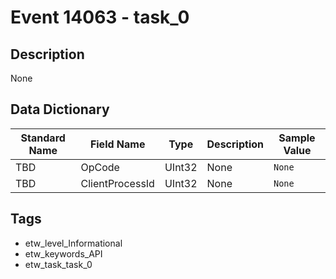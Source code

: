 # Event 14063 - task_0

## Description
None

## Data Dictionary
|Standard Name|Field Name|Type|Description|Sample Value|
|---|---|---|---|---|
|TBD|OpCode|UInt32|None|`None`|
|TBD|ClientProcessId|UInt32|None|`None`|

## Tags
* etw_level_Informational
* etw_keywords_API
* etw_task_task_0